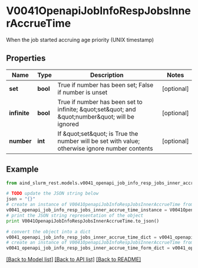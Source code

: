 # V0041OpenapiJobInfoRespJobsInnerAccrueTime

When the job started accruing age priority (UNIX timestamp)

## Properties

Name | Type | Description | Notes
------------ | ------------- | ------------- | -------------
**set** | **bool** | True if number has been set; False if number is unset | [optional] 
**infinite** | **bool** | True if number has been set to infinite; \&quot;set\&quot; and \&quot;number\&quot; will be ignored | [optional] 
**number** | **int** | If \&quot;set\&quot; is True the number will be set with value; otherwise ignore number contents | [optional] 

## Example

```python
from aind_slurm_rest.models.v0041_openapi_job_info_resp_jobs_inner_accrue_time import V0041OpenapiJobInfoRespJobsInnerAccrueTime

# TODO update the JSON string below
json = "{}"
# create an instance of V0041OpenapiJobInfoRespJobsInnerAccrueTime from a JSON string
v0041_openapi_job_info_resp_jobs_inner_accrue_time_instance = V0041OpenapiJobInfoRespJobsInnerAccrueTime.from_json(json)
# print the JSON string representation of the object
print V0041OpenapiJobInfoRespJobsInnerAccrueTime.to_json()

# convert the object into a dict
v0041_openapi_job_info_resp_jobs_inner_accrue_time_dict = v0041_openapi_job_info_resp_jobs_inner_accrue_time_instance.to_dict()
# create an instance of V0041OpenapiJobInfoRespJobsInnerAccrueTime from a dict
v0041_openapi_job_info_resp_jobs_inner_accrue_time_form_dict = v0041_openapi_job_info_resp_jobs_inner_accrue_time.from_dict(v0041_openapi_job_info_resp_jobs_inner_accrue_time_dict)
```
[[Back to Model list]](../README.md#documentation-for-models) [[Back to API list]](../README.md#documentation-for-api-endpoints) [[Back to README]](../README.md)


